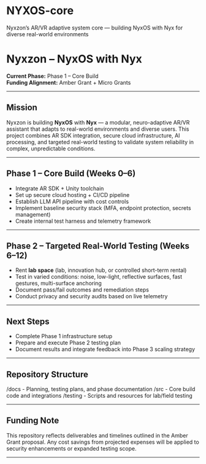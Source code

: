 # NYXOS-core
Nyxzon’s AR/VR adaptive system core — building NyxOS with Nyx for diverse real-world environments
# Nyxzon – NyxOS with Nyx

**Current Phase:** Phase 1 – Core Build  
**Funding Alignment:** Amber Grant + Micro Grants

---

## Mission
Nyxzon is building **NyxOS** with **Nyx** — a modular, neuro-adaptive AR/VR assistant that adapts to real-world environments and diverse users. This project combines AR SDK integration, secure cloud infrastructure, AI processing, and targeted real-world testing to validate system reliability in complex, unpredictable conditions.

---

## Phase 1 – Core Build (Weeks 0–6)
- Integrate AR SDK + Unity toolchain
- Set up secure cloud hosting + CI/CD pipeline
- Establish LLM API pipeline with cost controls
- Implement baseline security stack (MFA, endpoint protection, secrets management)
- Create internal test harness and telemetry framework

---

## Phase 2 – Targeted Real-World Testing (Weeks 6–12)
- Rent **lab space** (lab, innovation hub, or controlled short-term rental)
- Test in varied conditions: noise, low-light, reflective surfaces, fast gestures, multi-surface anchoring
- Document pass/fail outcomes and remediation steps
- Conduct privacy and security audits based on live telemetry

---

## Next Steps
- Complete Phase 1 infrastructure setup  
- Prepare and execute Phase 2 testing plan  
- Document results and integrate feedback into Phase 3 scaling strategy

---

## Repository Structure

/docs      - Planning, testing plans, and phase documentation
/src       - Core build code and integrations
/testing   - Scripts and resources for lab/field testing

---

## Funding Note
This repository reflects deliverables and timelines outlined in the Amber Grant proposal. Any cost savings from projected expenses will be applied to security enhancements or expanded testing scope.

---


